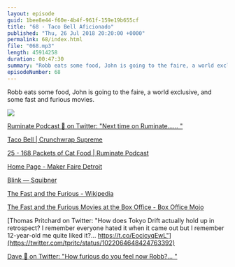 ```yaml
---
layout: episode
guid: 1bee8e44-f60e-4b4f-961f-159e19b655cf
title: "68 - Taco Bell Aficionado"
published: "Thu, 26 Jul 2018 20:20:00 +0000"
permalink: 68/index.html
file: "068.mp3"
length: 45914258
duration: 00:47:30
summary: "Robb eats some food, John is going to the faire, a world exclusive, and some fast and furious movies."
episodeNumber: 68
---
```


Robb eats some food, John is going to the faire, a world exclusive, and some fast and furious movies.

![](https://rmlewisuk.s3.amazonaws.com/therockjohn.png)

[Ruminate Podcast 🤔 on Twitter: "Next time on Ruminate...… "](https://twitter.com/ruminatepodcast/status/1018464759660843008)

[Taco Bell | Crunchwrap Supreme](https://www.tacobelluk.co.uk/our-food/favourites/crunchwrap-supreme)

[25 - 168 Packets of Cat Food | Ruminate Podcast](http://www.ruminatepodcast.com/25)

[Home Page - Maker Faire Detroit](https://detroit.makerfaire.com/)

[Blink — Squibner](http://squibner.com/blink)

[The Fast and the Furious - Wikipedia](https://en.wikipedia.org/wiki/The_Fast_and_the_Furious)

[The Fast and the Furious Movies at the Box Office - Box Office Mojo](https://www.boxofficemojo.com/franchises/chart/?id=fastandthefurious.htm)

[Thomas Pritchard on Twitter: "How does Tokyo Drift actually hold up in retrospect? I remember everyone hated it when it came out but I remember 12-year-old me quite liked it?… https://t.co/EocjcyqEwL"](https://twitter.com/tpritc/status/1022064648424763392)

[Dave 🧤 on Twitter: "How furious do you feel now Robb?… "](https://twitter.com/DavidDarnes/status/1022159355460894720)
